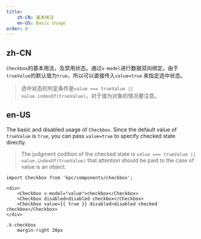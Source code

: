 ```yaml
---
title: 
    zh-CN: 基本用法
    en-US: Basic Usage
order: 0
---
```


## zh-CN

`Checkbox`的基本用法，及禁用状态。通过`v-model`进行数据双向绑定。由于`trueValue`的默认值为`true`，所以可以直接传入`value=true`
来指定选中状态。

> 选中状态的判定条件是`value === trueValue || value.indexOf(trueValue)`，对于值为对象的情况要注意。

## en-US

The basic and disabled usage of `Checkbox`. Since the default value of `trueValue` is `true`, you can 
pass `value=true` to specify checked state directly. 

> The judgment codition of the checked state is `value === trueValue || value.indexOf(trueValue)` 
> that attention should be paid to the case of value is an object.

```vdt
import Checkbox from 'kpc/components/checkbox';

<div>
    <Checkbox v-model="value">checkbox</Checkbox>
    <Checkbox disabled>disabled checkbox</Checkbox>
    <Checkbox value={{ true }} disabled>disabled checked checkbox</Checkbox>
</div>
```

```styl
.k-checkbox
    margin-right 20px
```
